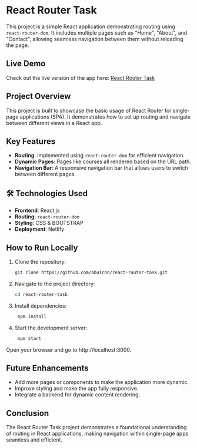 # React Router Task

This project is a simple React application demonstrating routing using `react-router-dom`. It includes multiple pages such as "Home", "About", and "Contact", allowing seamless navigation between them without reloading the page.

## Live Demo
Check out the live version of the app here: [React Router Task](https://react-router-task-by-at.netlify.app)

## Project Overview
This project is built to showcase the basic usage of React Router for single-page applications (SPA). It demonstrates how to set up routing and navigate between different views in a React app.

## Key Features
- **Routing**: Implemented using `react-router-dom` for efficient navigation.
- **Dynamic Pages**: Pages like courses all rendered based on the URL path.
- **Navigation Bar**: A responsive navigation bar that allows users to switch between different pages.

## 🛠️ Technologies Used
- **Frontend**: React.js
- **Routing**: `react-router-dom`
- **Styling**: CSS & BOOTSTRAP
- **Deployment**: Netlify

## How to Run Locally

1. Clone the repository:
   ```bash
   git clone https://github.com/abuiron/react-router-task.git

2. Navigate to the project directory:
   ```bash
   cd react-router-task

3. Install dependencies:
   ```bash
    npm install

4. Start the development server:

   ```bash
    npm start

Open your browser and go to http://localhost:3000.


## Future Enhancements
   - Add more pages or components to make the application more dynamic.
   - Improve styling and make the app fully responsive.
   - Integrate a backend for dynamic content rendering.


## Conclusion
The React Router Task project demonstrates a foundational understanding of routing in React applications, making navigation within single-page apps seamless and efficient.